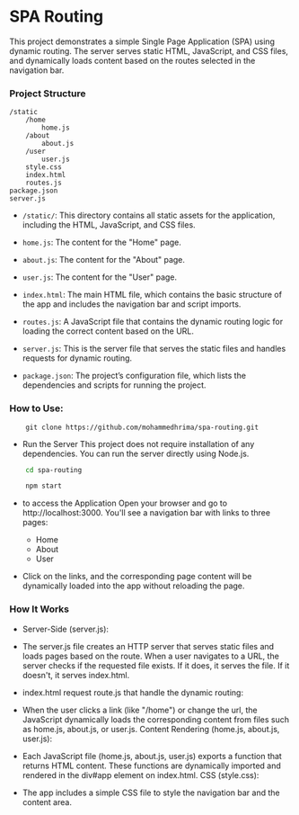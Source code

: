 # SPA Routing
This project demonstrates a simple Single Page Application (SPA) using dynamic routing. The server serves static HTML, JavaScript, and CSS files, and dynamically loads content based on the routes selected in the navigation bar.

### Project Structure
```
/static
    /home
        home.js
    /about
        about.js
    /user
        user.js
    style.css
    index.html
    routes.js
package.json
server.js
```
+ `/static/`: This directory contains all static assets for the application, including the HTML, JavaScript, and CSS files.

+ `home.js`: The content for the "Home" page.
+ `about.js`: The content for the "About" page.
+ `user.js`: The content for the "User" page.
+ `index.html`: The main HTML file, which contains the basic structure of the app and includes the navigation bar and script imports.
+ `routes.js`: A JavaScript file that contains the dynamic routing logic for loading the correct content based on the URL.
+ `server.js`: This is the server file that serves the static files and handles requests for dynamic routing.
+ `package.json`: The project’s configuration file, which lists the dependencies and scripts for running the project.

### How to Use:
```
    git clone https://github.com/mohammedhrima/spa-routing.git
```

+ Run the Server This project does not require installation of any dependencies. You can run the server directly using Node.js.
```bash
    cd spa-routing
```
```bash
    npm start 
```

+ to access the Application Open your browser and go to http://localhost:3000. You'll see a navigation bar with links to three pages:

    + Home
    + About
    + User
+ Click on the links, and the corresponding page content will be dynamically loaded into the app without reloading the page.

### How It Works
- Server-Side (server.js):

- The server.js file creates an HTTP server that serves static files and loads pages based on the route.
When a user navigates to a URL, the server checks if the requested file exists. If it does, it serves the file. If it doesn't, it serves index.html.
+ index.html request route.js that handle the dynamic routing:

+ When the user clicks a link (like "/home") or change the url, the JavaScript dynamically loads the corresponding content from files such as home.js, about.js, or user.js. Content Rendering (home.js, about.js, user.js):

+ Each JavaScript file (home.js, about.js, user.js) exports a function that returns HTML content. These functions are dynamically imported and rendered in the div#app element on index.html.
CSS (style.css):
+ The app includes a simple CSS file to style the navigation bar and the content area.
